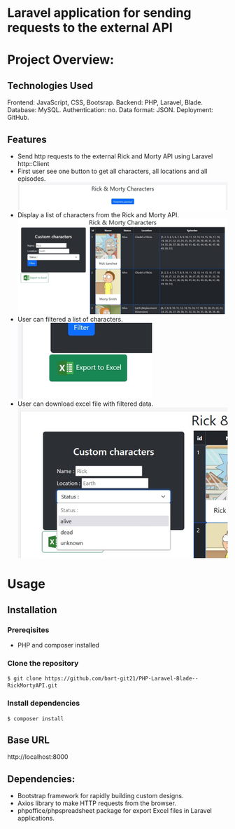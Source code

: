 # Laravel application for sending requests to the external API

# Project Overview:

## Technologies Used
Frontend: JavaScript, CSS, Bootsrap.
Backend: PHP, Laravel, Blade.
Database: MySQL.
Authentication: no.
Data format: JSON.
Deployment: GitHub.

## Features
- Send http requests to the external Rick and Morty API using Laravel http::Client
- First user see one button to get all characters, all locations and all episodes.
![screen](https://github.com/bart-git21/PHP-Laravel-Blade--RickMortyAPI/blob/main/public/images/intro.jpg)
- Display a list of characters from the Rick and Morty API.
![screen](https://github.com/bart-git21/PHP-Laravel-Blade--RickMortyAPI/blob/main/public/images/result.jpg)
- User can filtered a list of characters.
![screen](https://github.com/bart-git21/PHP-Laravel-Blade--RickMortyAPI/blob/main/public/images/excel.jpg)
- User can download excel file with filtered data.
![screen](https://github.com/bart-git21/PHP-Laravel-Blade--RickMortyAPI/blob/main/public/images/filter.jpg)

# Usage

## Installation
### Prereqisites
- PHP and composer installed
### Clone the repository
```
$ git clone https://github.com/bart-git21/PHP-Laravel-Blade--RickMortyAPI.git
```
### Install dependencies
```
$ composer install
```
## Base URL
http://localhost:8000

## Dependencies:
- Bootstrap framework for rapidly building custom designs.
- Axios library to make HTTP requests from the browser.
- phpoffice/phpspreadsheet package for export Excel files in Laravel applications.
